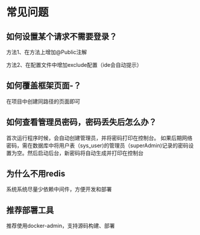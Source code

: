 
# 常见问题

## 如何设置某个请求不需要登录？
方法1、在方法上增加@Public注解

方法2、在配置文件中增加exclude配置（ide会自动提示）

## 如何覆盖框架页面-？
在项目中创建同路径的页面即可


## 如何查看管理员密码，密码丢失后怎么办？
首次运行程序时候，会自动创建管理员，并将密码打印在控制台。
如果后期网络密码，需在数据库中将用户表（sys_user)的管理员（superAdmin)记录的密码设置为空。然后启动后台，新密码将自动生成并打印在控制台


## 为什么不用redis
系统系统尽量少依赖中间件，方便开发和部署

## 推荐部署工具
推荐使用docker-admin，支持源码构建、部署
